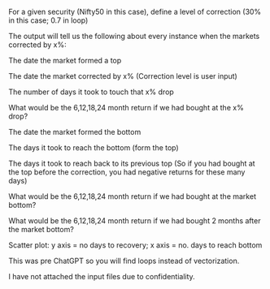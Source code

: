 For a given security (Nifty50 in this case), define a level of correction (30% in this case; 0.7 in loop)

The output will tell us the following about every instance when the markets corrected by x%:

The date the market formed a top

The date the market corrected by x% (Correction level is user input)

The number of days it took to touch that x% drop

What would be the 6,12,18,24 month return if we had bought at the x% drop?

The date the market formed the bottom

The days it took to reach the bottom (form the top)

The days it took to reach back to its previous top (So if you had bought at the top before the correction, you had negative returns for these many days)

What would be the 6,12,18,24 month return if we had bought at the market bottom?

What would be the 6,12,18,24 month return if we had bought 2 months after the market bottom?

Scatter plot: y axis = no days to recovery; x axis = no. days to reach bottom

This was pre ChatGPT so you will find loops instead of vectorization.

I have not attached the input files due to confidentiality.
